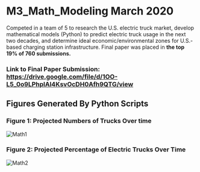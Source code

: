 # M3_Math_Modeling March 2020
Competed in a team of 5 to research the U.S. electric truck market, develop mathematical models (Python) to predict electric truck usage in the next two decades, and determine ideal economic/environmental zones for U.S.-based charging station infrastructure. Final paper was placed in **the top 19% of 760 submissions.**

### Link to Final Paper Submission: https://drive.google.com/file/d/1OO-L5_0o9LPhplAl4KsvOcDH0Afh9QTG/view


## Figures Generated By Python Scripts
### Figure 1: Projected Numbers of Trucks Over time
![Math1](https://user-images.githubusercontent.com/54038104/102020098-08867780-3d45-11eb-861a-9dcfe18cd535.PNG)

### Figure 2: Projected Percentage of Electric Trucks Over Time
![Math2](https://user-images.githubusercontent.com/54038104/102020099-08867780-3d45-11eb-8fb5-d1a3921f5628.PNG)
